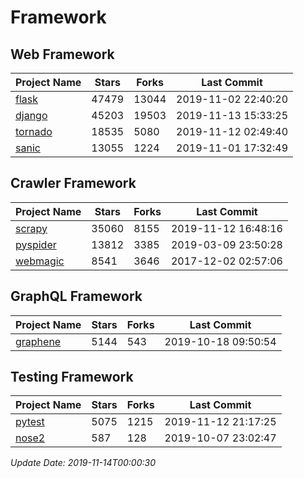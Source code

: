 # Framework

## Web Framework

| Project Name | Stars | Forks | Last Commit |
| ------------ | ----- | ----- | ----------- |
| [flask](https://github.com/pallets/flask) | 47479 | 13044 | 2019-11-02 22:40:20 |
| [django](https://github.com/django/django) | 45203 | 19503 | 2019-11-13 15:33:25 |
| [tornado](https://github.com/tornadoweb/tornado) | 18535 | 5080 | 2019-11-12 02:49:40 |
| [sanic](https://github.com/huge-success/sanic) | 13055 | 1224 | 2019-11-01 17:32:49 |

## Crawler Framework

| Project Name | Stars | Forks | Last Commit |
| ------------ | ----- | ----- | ----------- |
| [scrapy](https://github.com/scrapy/scrapy) | 35060 | 8155 | 2019-11-12 16:48:16 |
| [pyspider](https://github.com/binux/pyspider) | 13812 | 3385 | 2019-03-09 23:50:28 |
| [webmagic](https://github.com/code4craft/webmagic) | 8541 | 3646 | 2017-12-02 02:57:06 |

## GraphQL Framework

| Project Name | Stars | Forks | Last Commit |
| ------------ | ----- | ----- | ----------- |
| [graphene](https://github.com/graphql-python/graphene) | 5144 | 543 | 2019-10-18 09:50:54 |

## Testing Framework

| Project Name | Stars | Forks | Last Commit |
| ------------ | ----- | ----- | ----------- |
| [pytest](https://github.com/pytest-dev/pytest) | 5075 | 1215 | 2019-11-12 21:17:25 |
| [nose2](https://github.com/nose-devs/nose2) | 587 | 128 | 2019-10-07 23:02:47 |

*Update Date: 2019-11-14T00:00:30*